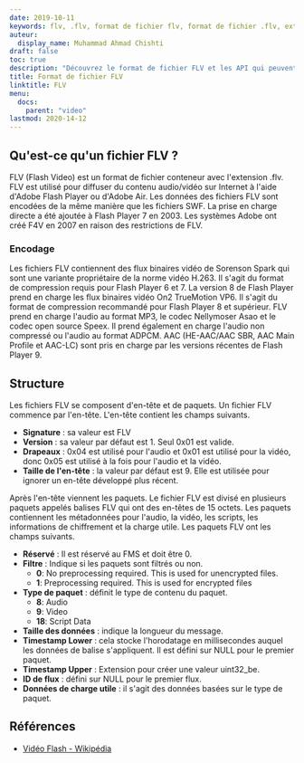 ```yaml
---
date: 2019-10-11
keywords: flv, .flv, format de fichier flv, format de fichier .flv, extension .flv, extension flv, format vidéo flv
auteur:
  display_name: Muhammad Ahmad Chishti
draft: false
toc: true
description: "Découvrez le format de fichier FLV et les API qui peuvent créer et ouvrir des fichiers FLV."
title: Format de fichier FLV
linktitle: FLV
menu:
  docs:
    parent: "video"
lastmod: 2020-14-12
---
```


## Qu'est-ce qu'un fichier FLV ? ##

FLV (Flash Video) est un format de fichier conteneur avec l'extension .flv. FLV est utilisé pour diffuser du contenu audio/vidéo sur Internet à l'aide d'Adobe Flash Player ou d'Adobe Air. Les données des fichiers FLV sont encodées de la même manière que les fichiers SWF. La prise en charge directe a été ajoutée à Flash Player 7 en 2003. Les systèmes Adobe ont créé F4V en 2007 en raison des restrictions de FLV.

### Encodage ###

Les fichiers FLV contiennent des flux binaires vidéo de Sorenson Spark qui sont une variante propriétaire de la norme vidéo H.263. Il s'agit du format de compression requis pour Flash Player 6 et 7. La version 8 de Flash Player prend en charge les flux binaires vidéo On2 TrueMotion VP6. Il s'agit du format de compression recommandé pour Flash Player 8 et supérieur. FLV prend en charge l'audio au format MP3, le codec Nellymoser Asao et le codec open source Speex. Il prend également en charge l'audio non compressé ou l'audio au format ADPCM. AAC (HE-AAC/AAC SBR, AAC Main Profile et AAC-LC) sont pris en charge par les versions récentes de Flash Player 9.

## Structure ##

Les fichiers FLV se composent d'en-tête et de paquets. Un fichier FLV commence par l'en-tête. L'en-tête contient les champs suivants.

- **Signature** : sa valeur est FLV
- **Version** : sa valeur par défaut est 1. Seul 0x01 est valide.
- **Drapeaux** : 0x04 est utilisé pour l'audio et 0x01 est utilisé pour la vidéo, donc 0x05 est utilisé à la fois pour l'audio et la vidéo.
- **Taille de l'en-tête** : la valeur par défaut est 9. Elle est utilisée pour ignorer un en-tête développé plus récent.

Après l'en-tête viennent les paquets. Le fichier FLV est divisé en plusieurs paquets appelés balises FLV qui ont des en-têtes de 15 octets. Les paquets contiennent les métadonnées pour l'audio, la vidéo, les scripts, les informations de chiffrement et la charge utile. Les paquets FLV ont les champs suivants.

- **Réservé** : Il est réservé au FMS et doit être 0.
- **Filtre** : Indique si les paquets sont filtrés ou non.
  - **0**: No preprocessing required. This is used for unencrypted files.
  - **1**: Preprocessing required. This is used for encrypted files
- **Type de paquet** : définit le type de contenu du paquet.
  - **8**: Audio
  - **9**: Video
  - **18**: Script Data
- **Taille des données** : indique la longueur du message.
- **Timestamp Lower** : cela stocke l'horodatage en millisecondes auquel les données de balise s'appliquent. Il est défini sur NULL pour le premier paquet.
- **Timestamp Upper** : Extension pour créer une valeur uint32_be.
- **ID de flux** : défini sur NULL pour le premier flux.
- **Données de charge utile** : il s'agit des données basées sur le type de paquet.

## Références ##

- [Vidéo Flash - Wikipédia](https://en.wikipedia.org/wiki/Flash_Video)

